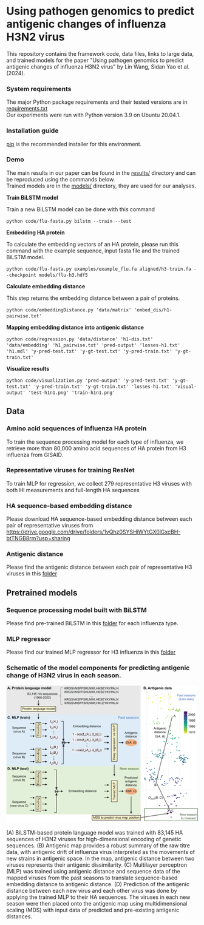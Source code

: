 # Using pathogen genomics to predict antigenic changes of influenza H3N2 virus
This repository contains the framework code, data files, links to large data, and trained models for the paper "Using pathogen genomics to predict antigenic changes of influenza H3N2 virus" by Lin Wang, Sidan Yao et al.(2024).

### System requirements
The major Python package requirements and their tested versions are in [requirements.txt](requirements.txt)    
Our experiments were run with Python version 3.9 on Ubuntu 20.04.1.

### Installation guide
[pip](https://packaging.python.org/en/latest/key_projects/#pip) is the recommended installer for this environment.  

### Demo

The main results in our paper can be found in the [results/](results) directory and can be reproduced using the commands below.  
Trained models are in the [models/](models) directory, they are used for our analyses.  

**Train BiLSTM model**

Train a new BiLSTM model can be done with this command

```
python code/flu-fasta.py bilstm --train --test
```

**Embedding HA protein**  

To calculate the embedding vectors of an HA protein, please run this command with the example sequence, input fasta file and the trained BiLSTM model.

```
python code/flu-fasta.py examples/example_flu.fa aligned/h3-train.fa --checkpoint models/flu-h3.hdf5
```

**Calculate embedding distance**  

This step returns the embedding distance between a pair of proteins.
```
python code/embeddingDistance.py 'data/matrix' 'embed_dis/h1-pairwise.txt'
```

**Mapping embedding distance into antigenic distance**  

```
python code/regression.py 'data/distance' 'h1-dis.txt' 'data/embedding' 'h1_pairwise.txt' 'pred-output' 'losses-h1.txt' 'h1.mdl' 'y-pred-test.txt' 'y-gt-test.txt' 'y-pred-train.txt' 'y-gt-train.txt'
```

**Visualize results**  

```
python code/visualization.py 'pred-output' 'y-pred-test.txt' 'y-gt-test.txt' 'y-pred-train.txt' 'y-gt-train.txt' 'losses-h1.txt' 'visual-output' 'test-h1n1.png' 'train-h1n1.png'
```

## Data

### Amino acid sequences of influenza HA protein
To train the sequence processing model for each type of influenza, we retrieve more than 80,000 amino acid sequences of HA protein from H3 influenza from GISAID.

### Representative viruses for training ResNet
To train MLP for regression, we collect 279 representative H3 viruses with both HI measurements and full-length HA sequences

### HA sequence-based embedding distance
Please download HA sequence-based embedding distance between each pair of representative viruses from https://drive.google.com/drive/folders/1vQhz0SYSHiWYtGX0lGxcBH-btTNGB8rm?usp=sharing

### Antigenic distance 
Please find the antigenic distance between each pair of representative H3 viruses in this [folder](data/distance/)

## Pretrained models

### Sequence processing model built with BiLSTM
Please find pre-trained BiLSTM in this [folder](/models/trained_sequence_models) for each influenza type.

### MLP regressor
Please find our trained MLP regressor for H3 influenza in this [folder](/models/trained_regression_models) 


### Schematic of the model components for predicting antigenic change of H3N2 virus in each season.

![Image text](https://github.com/AntigenicStudy/AntigenicMapping/blob/main/img/Fig1_ABCD.jpg)

(A) BiLSTM-based protein language model was trained with 83,145 HA sequences of H3N2 viruses for high-dimensional encoding of genetic sequences. (B) Antigenic map provides a robust summary of the raw titre data, with antigenic drift of influenza virus interpreted as the movements of new strains in antigenic space. In the map, antigenic distance between two viruses represents their antigenic dissimilarity. (C) Multilayer perceptron (MLP) was trained using antigenic distance and sequence data of the mapped viruses from the past seasons to translate sequence-based embedding distance to antigenic distance. (D) Prediction of the antigenic distance between each new virus and each other virus was done by applying the trained MLP to their HA sequences. The viruses in each new season were then placed onto the antigenic map using multidimensional scaling (MDS) with input data of predicted and pre-existing antigenic distances.



